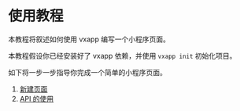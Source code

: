 # 使用教程

本教程将叙述如何使用 vxapp 编写一个小程序页面。

本教程假设你已经安装好了 vxapp 依赖，并使用 `vxapp init` 初始化项目。

如下将一步一步指导你完成一个简单的小程序页面。

1. [新建页面](newpage.md)
1. [API 的使用](useapi.md)